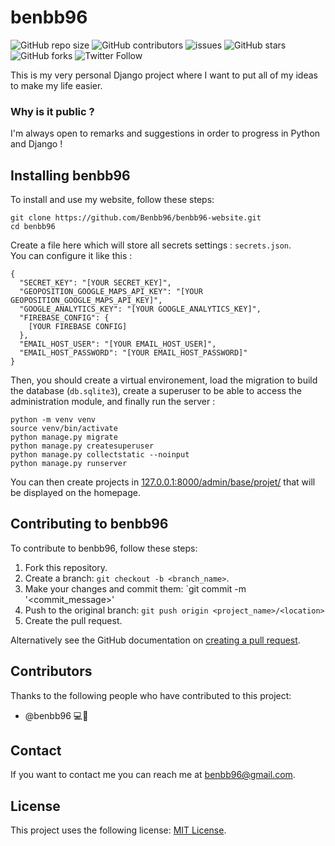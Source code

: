 # benbb96

<!--- These are examples. See https://shields.io for others or to customize this set of shields. You might want to include dependencies, project status and licence info here ---> 
![GitHub repo size](https://img.shields.io/github/repo-size/benbb96/benbb96-website)
![GitHub contributors](https://img.shields.io/github/contributors/benbb96/benbb96-website)
![issues](https://img.shields.io/github/issues/benbb96/benbb96-website)
![GitHub stars](https://img.shields.io/github/stars/benbb96/benbb96-website?style=social)
![GitHub forks](https://img.shields.io/github/forks/benbb96/benbb96-website?style=social)
![Twitter Follow](https://img.shields.io/twitter/follow/benbb96?style=social)

This is my very personal Django project where I want to put all of my ideas to make my life easier.

### Why is it public ?

I'm always open to remarks and suggestions in order to progress in Python and Django !

## Installing benbb96

To install and use my website, follow these steps:

```
git clone https://github.com/Benbb96/benbb96-website.git
cd benbb96
```

Create a file here which will store all secrets settings : `secrets.json`.  
You can configure it like this :

```
{
  "SECRET_KEY": "[YOUR SECRET_KEY]",
  "GEOPOSITION_GOOGLE_MAPS_API_KEY": "[YOUR GEOPOSITION_GOOGLE_MAPS_API_KEY]",
  "GOOGLE_ANALYTICS_KEY": "[YOUR GOOGLE_ANALYTICS_KEY]",
  "FIREBASE_CONFIG": {
    [YOUR FIREBASE CONFIG]
  },
  "EMAIL_HOST_USER": "[YOUR EMAIL_HOST_USER]",
  "EMAIL_HOST_PASSWORD": "[YOUR EMAIL_HOST_PASSWORD]"
}
```

Then, you should create a virtual environement, load the migration to build the database (`db.sqlite3`), create a superuser to be able to access the administration module, and finally run the server :

```
python -m venv venv
source venv/bin/activate
python manage.py migrate
python manage.py createsuperuser
python manage.py collectstatic --noinput
python manage.py runserver
```

You can then create projects in [127.0.0.1:8000/admin/base/projet/](http://127.0.0.1:8000/admin/base/projet/) that will be displayed on the homepage.

## Contributing to benbb96
To contribute to benbb96, follow these steps:

1. Fork this repository.
2. Create a branch: `git checkout -b <branch_name>`. 
3. Make your changes and commit them: `git commit -m '<commit_message>'
4. Push to the original branch: `git push origin <project_name>/<location>`
5. Create the pull request.

Alternatively see the GitHub documentation on [creating a pull request](https://help.github.com/en/github/collaborating-with-issues-and-pull-requests/creating-a-pull-request).

## Contributors

Thanks to the following people who have contributed to this project:

* @benbb96 💻📖

## Contact 

If you want to contact me you can reach me at <benbb96@gmail.com>.

## License 

This project uses the following license: [MIT License](https://github.com/Benbb96/benbb96-website/blob/master/LICENSE).
